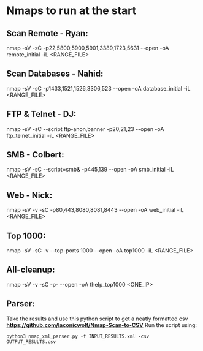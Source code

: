 # Nmaps to run at the start

## Scan Remote - Ryan:
nmap -sV -sC -p22,5800,5900,5901,3389,1723,5631 --open -oA remote_initial -iL <RANGE_FILE>

## Scan Databases - Nahid:
nmap -sV -sC -p1433,1521,1526,3306,523 --open -oA database_initial -iL <RANGE_FILE>

## FTP & Telnet - DJ:
nmap -sV -sC --script ftp-anon,banner -p20,21,23 --open -oA ftp_telnet_initial -iL <RANGE_FILE>

## SMB - Colbert:
nmap -sV -sC --script=smb&amp; -p445,139 --open -oA smb_initial -iL <RANGE_FILE>

## Web - Nick:
nmap -sV -v -sC -p80,443,8080,8081,8443 --open -oA web_initial -iL <RANGE_FILE>

## Top 1000:
nmap -sV -sC -v --top-ports 1000 --open -oA top1000 -iL <RANGE_FILE>

## All-cleanup:
nmap -sV -v -sC -p- --open -oA theIp_top1000 <ONE_IP>

## Parser:
Take the results and use this python script to get a neatly formatted csv
**https://github.com/laconicwolf/Nmap-Scan-to-CSV**
Run the script using:
```
python3 nmap_xml_parser.py -f INPUT_RESULTS.xml -csv OUTPUT_RESULTS.csv
```
